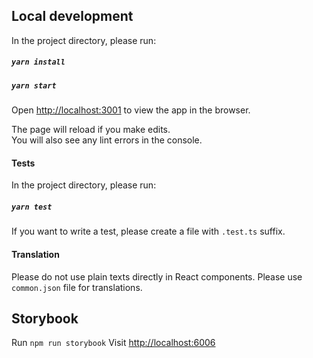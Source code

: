 ## Local development

In the project directory, please run:

##### `yarn install`
##### `yarn start`

Open [http://localhost:3001](http://localhost:3001) to view the app in the browser.

The page will reload if you make edits.<br />
You will also see any lint errors in the console.

#### Tests

In the project directory, please run:
##### `yarn test`

If you want to write a test, please create a file with `.test.ts` suffix.

#### Translation

Please do not use plain texts directly in React components. 
Please use `common.json` file for translations. 

## Storybook

Run `npm run storybook`
Visit [http://localhost:6006](http://localhost:6006)
